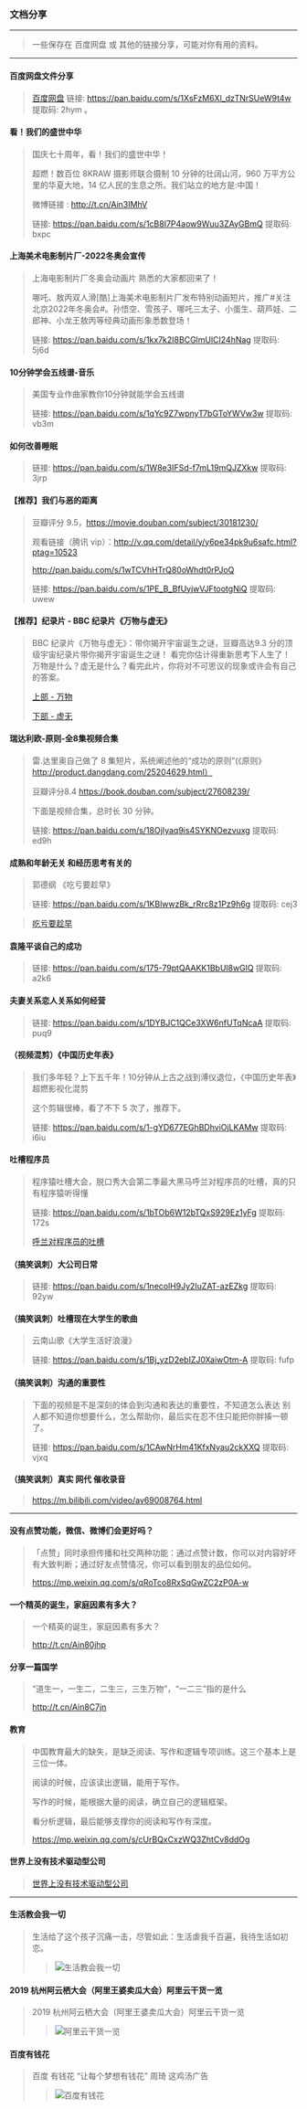 ### 文档分享

---
> 一些保存在 百度网盘 或 其他的链接分享，可能对你有用的资料。
---
#### 百度网盘文件分享
> [百度网盘](https://pan.baidu.com/s/1XsFzM6Xl_dzTNrSUeW9t4w) 链接: https://pan.baidu.com/s/1XsFzM6Xl_dzTNrSUeW9t4w 提取码: 2hym 。

#### 看！我们的盛世中华
> 国庆七十周年，看！我们的盛世中华！
>
>
> 超燃！数百位 8KRAW 摄影师联合摄制 10 分钟的壮阔山河，960 万平方公里的华夏大地，14 亿人民的生息之所。我们站立的地方是:中国！
>
> 微博链接 : http://t.cn/Ain3IMhV
>
> 链接: https://pan.baidu.com/s/1cB8I7P4aow9Wuu3ZAyGBmQ 提取码: bxpc

#### 上海美术电影制片厂-2022冬奥会宣传
> 上海电影制片厂冬奥会动画片 熟悉的大家都回来了！
>
> 哪吒、敖丙双人滑[酷]上海美术电影制片厂发布特别动画短片，推广#关注北京2022年冬奥会#。孙悟空、雪孩子、哪吒三太子、小蛋生、葫芦娃、二郎神、小龙王敖丙等经典动画形象悉数登场！
>
> 链接: https://pan.baidu.com/s/1kx7k2I8BCGlmUlCI24hNag 提取码: 5j6d

#### 10分钟学会五线谱-音乐
> 美国专业作曲家教你10分钟就能学会五线谱
>
> 链接: https://pan.baidu.com/s/1qYc9Z7wpnyT7bGToYWVw3w 提取码: vb3m

#### 如何改善睡眠
>
> 链接: https://pan.baidu.com/s/1W8e3IFSd-f7mL19mQJZXkw 提取码: 3jrp

#### 【推荐】我们与恶的距离
>
> 豆瓣评分 9.5，https://movie.douban.com/subject/30181230/
>
> 观看链接（腾讯 vip）：http://v.qq.com/detail/y/y6pe34pk9u6safc.html?ptag=10523
>
> http://pan.baidu.com/s/1wTCVhHTrQ80oWhdt0rPJoQ
>
> 链接: https://pan.baidu.com/s/1PE_B_BfUyjwVJFtootgNiQ 提取码: uwew

#### 【推荐】纪录片 - BBC 纪录片《万物与虚无》
> BBC 纪录片《万物与虚无》：带你揭开宇宙诞生之谜，豆瓣高达9.3 分的顶级宇宙纪录片带你揭开宇宙诞生之谜！ 看完你估计得重新思考下人生了！万物是什么？虚无是什么？看完此片，你将对不可思议的现象或许会有自己的答案。
>
> [上部 - 万物](http://t.cn/Aim5MS2r)
>
> [下部 - 虚无](http://t.cn/AiR9zw6j)

#### 瑞达利欧-原则-全8集视频合集
> 雷.达里奥自己做了 8 集短片，系统阐述他的“成功的原则”(《原则》http://product.dangdang.com/25204629.html）
>
> 豆瓣评分8.4 https://book.douban.com/subject/27608239/
>
> 下面是视频合集，总时长 30 分钟。
>
> 链接: https://pan.baidu.com/s/18OjIyaq9is4SYKNOezvuxg 提取码: ed9h

#### 成熟和年龄无关 和经历思考有关的
> 郭德纲 《吃亏要趁早》
>
> 链接: https://pan.baidu.com/s/1KBlwwzBk_rRrc8z1Pz9h6g 提取码: cej3

> [吃亏要趁早](http://t.cn/Aina2Qbx)

#### 袁隆平谈自己的成功
>
> 链接: https://pan.baidu.com/s/175-79ptQAAKK1BbUl8wGlQ 提取码: a2k6

#### 夫妻关系恋人关系如何经营
>
> 链接: https://pan.baidu.com/s/1DYBJC1QCe3XW6nfUTqNcaA 提取码: puq9

#### （视频混剪）《中国历史年表》
> 我们多年轻？上下五千年！10分钟从上古之战到溥仪退位，《中国历史年表》超燃影视化混剪
>
> 这个剪辑很棒，看了不下 5 次了，推荐下。
>
> 链接: https://pan.baidu.com/s/1-gYD677EGhBDhviOjLKAMw 提取码: i6iu

#### 吐槽程序员
> 程序猿吐槽大会，脱口秀大会第二季最大黑马呼兰对程序员的吐槽，真的只有程序猿听得懂
>
> 链接: https://pan.baidu.com/s/1bTOb6W12bTQxS929Ez1yFg 提取码: 172s
>
> [呼兰对程序员的吐槽](http://t.cn/AinWpdp4)

#### （搞笑讽刺）大公司日常
>
> 链接: https://pan.baidu.com/s/1necolH9Jy2IuZAT-azEZkg 提取码: 92yw

#### （搞笑讽刺）吐槽现在大学生的歌曲
> 云南山歌《大学生活好浪漫》
>
> 链接: https://pan.baidu.com/s/1Bj_yzD2ebIZJ0XaiwOtm-A 提取码: fufp


#### （搞笑讽刺）沟通的重要性
> 下面的视频是不是深刻的体会到沟通和表达的重要性，不知道怎么表达 别人都不知道你想要什么，怎么帮助你，最后实在忍不住只能把你胖揍一顿了。
>
> 链接: https://pan.baidu.com/s/1CAwNrHm41KfxNyau2ckXXQ 提取码: vjxq

#### （搞笑讽刺）真实 网代 催收录音
>
> https://m.bilibili.com/video/av69008764.html

---

#### 没有点赞功能，微信、微博们会更好吗？
> 「点赞」同时承担传播和社交两种功能：通过点赞计数，你可以对内容好坏有大致判断；通过好友点赞情况，你可以看到朋友的品位如何。
>
> https://mp.weixin.qq.com/s/qRoTco8RxSqGwZC2zP0A-w

#### 一个精英的诞生，家庭因素有多大？
> 一个精英的诞生，家庭因素有多大？
>
> http://t.cn/Ain80jhp

#### 分享一篇国学
> “道生一，一生二，二生三，三生万物”，“一二三”指的是什么
>
> http://t.cn/Ain8C7jn

#### 教育
> 中国教育最大的缺失，是缺乏阅读、写作和逻辑专项训练。这三个基本上是三位一体。
>
> 阅读的时候，应该读出逻辑，能用于写作。
>
> 写作的时候，能根据大量的阅读，确立自己的逻辑框架。
>
> 看分析逻辑，最后能够支撑你的阅读和写作有深度。
>
> https://mp.weixin.qq.com/s/cUrBQxCxzWQ3ZhtCv8ddOg

#### 世界上没有技术驱动型公司
>
> [世界上没有技术驱动型公司](https://mp.weixin.qq.com/s?__biz=MjM5NTg2NTU0Ng==&mid=2656605431&idx=2&sn=4c867abc662c60bd7e7a9acdfef58c4f&chksm=bd5dc2528a2a4b44b95770fd9dcd721231f50b8df727968aeeed9279096891704503ffe1a2d0&mpshare=1&scene=1&srcid=&sharer_sharetime=1570149262089&sharer_shareid=6f83abb243f39c6b99c9c456893efa56&key=a6ebe7a73ef59f46df86da16189d359a8fe10da428229ada549ef7a42f63cf87470995092c1835c50fe9203b51f3df14dde5e540d350df3d5bde3124ec5db83458f445726b3676da0b3a985605e124b4&ascene=1&uin=MTUzNTMwMTAwMw%3D%3D&devicetype=Windows+7&version=62060833&lang=zh_CN&pass_ticket=r05KQYKUI9v9T8L%2BXovWFEz3S612tmyBE87BHdbKvsmGYksh%2BjAJdJqaeioOkbIS)

---


#### 生活教会我一切
> 生活给了这个孩子沉痛一击，尽管如此：生活虐我千百遍，我待生活如初恋。
>
>> ![生活教会我一切](/配图/001_3/001_3-001.jpg)


#### 2019 杭州阿云栖大会（阿里王婆卖瓜大会）阿里云干货一览
> 2019 杭州阿云栖大会（阿里王婆卖瓜大会）阿里云干货一览
>
>> ![阿里云干货一览](/配图/001_3/001_3-002.jpg)


#### 百度有钱花
> 百度 有钱花 “让每个梦想有钱花” 周琦 这鸡汤广告
>> ![百度有钱花](/配图/001_3/001_3-003.jpg)
